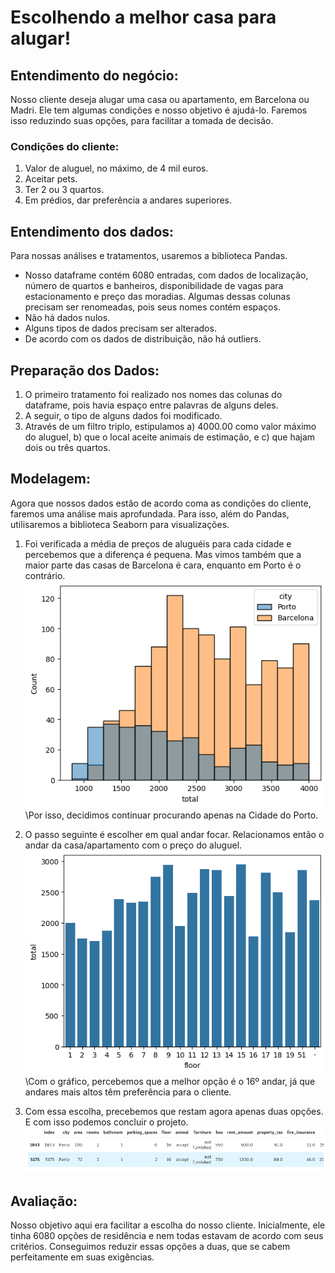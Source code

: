 # Escolhendo a melhor casa para alugar!

## Entendimento do negócio:
Nosso cliente deseja alugar uma casa ou apartamento, em Barcelona ou Madri. Ele tem algumas condições e nosso objetivo é ajudá-lo. 
Faremos isso reduzindo suas opções, para facilitar a tomada de decisão.

### Condições do cliente:
1.  Valor de aluguel, no máximo, de 4 mil euros.
2.  Aceitar pets.
3.  Ter 2 ou 3 quartos.
4.  Em prédios, dar preferência a andares superiores.

## Entendimento dos dados:
Para nossas análises e tratamentos, usaremos a biblioteca Pandas.

- Nosso dataframe contém 6080 entradas, com dados de localização, número de quartos e banheiros, disponibilidade de vagas para estacionamento e preço das moradias. Algumas dessas colunas precisam ser renomeadas, pois seus nomes contém espaços.
- Não há dados nulos.
- Alguns tipos de dados precisam ser alterados.
- De acordo com os dados de distribuição, não há outliers.

## Preparação dos Dados:
1. O primeiro tratamento foi realizado nos nomes das colunas do dataframe, pois havia espaço entre palavras de alguns deles.
2. A seguir, o tipo de alguns dados foi modificado.
3. Através de um filtro triplo, estipulamos
   a) 4000.00 como valor máximo do aluguel,
   b) que o local aceite animais de estimação, e
   c) que hajam dois ou três quartos.

## Modelagem:
Agora que nossos dados estão de acordo coma as condições do cliente, faremos uma análise mais aprofundada. Para isso, além do Pandas, utilisaremos a biblioteca Seaborn para visualizações.

1. Foi verificada a média de preços de aluguéis para cada cidade e percebemos que a diferença é pequena. Mas vimos também que a maior parte das casas de Barcelona é cara, enquanto em Porto é o contrário.
   <img src="https://github.com/isabelesb/Alugando_casa_com_base_em_Dados/blob/main/quantidade_de_casas_por_preco_por_cidade.png" alt="Falha no carregamento. Vide imagem: quantidade_de_casas_por_preco_por_cidade.png">
\Por isso, decidimos continuar procurando apenas na Cidade do Porto.

2. O passo seguinte é escolher em qual andar focar. Relacionamos então o andar da casa/apartamento com o preço do aluguel.
   <img src="https://github.com/isabelesb/Alugando_casa_com_base_em_Dados/blob/main/valor_do_aluguel_pela_quantidade_de_andares.png" alt="Falha no carregamento. Vide imagem: valor_do_aluguel_pela_quantidade_de_andares.png">
\Com o gráfico, percebemos que a melhor opção é o 16º andar, já que andares mais altos têm preferência para o cliente.

3. Com essa escolha, precebemos que restam agora apenas duas opções. E com isso podemos concluir o projeto.
   <img src="https://github.com/isabelesb/Alugando_casa_com_base_em_Dados/blob/main/opcoes_finais.png" alt="Falha no carregamento. Vide imagem: opcoes_finais.png">

## Avaliação:
Nosso objetivo aqui era facilitar a escolha do nosso cliente. Inicialmente, ele tinha 6080 opções de residência e nem todas estavam de acordo com seus critérios. Conseguimos reduzir essas opções a duas, que se cabem perfeitamente em suas exigências.


